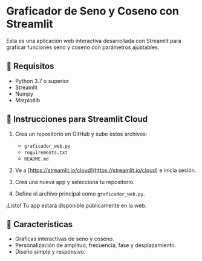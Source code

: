 # Graficador de Seno y Coseno con Streamlit

Esta es una aplicación web interactiva desarrollada con Streamlit para graficar funciones seno y coseno con parámetros ajustables.

## 🧪 Requisitos

- Python 3.7 o superior
- Streamlit
- Numpy
- Matplotlib

## 🚀 Instrucciones para Streamlit Cloud

1. Crea un repositorio en GitHub y sube estos archivos:
   - `graficador_web.py`
   - `requirements.txt`
   - `README.md`

2. Ve a [https://streamlit.io/cloud](https://streamlit.io/cloud) e inicia sesión.

3. Crea una nueva app y selecciona tu repositorio.

4. Define el archivo principal como `graficador_web.py`.

¡Listo! Tu app estará disponible públicamente en la web.

## 🎨 Características

- Gráficas interactivas de seno y coseno.
- Personalización de amplitud, frecuencia, fase y desplazamiento.
- Diseño simple y responsivo.